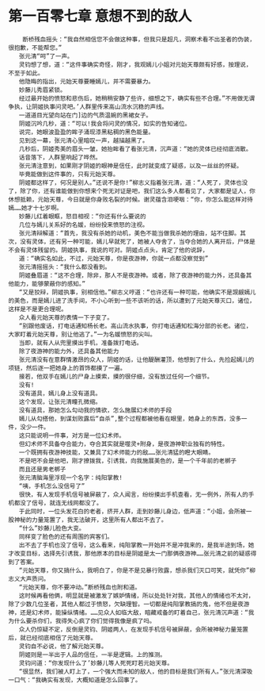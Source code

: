 # 第一百零七章 意想不到的敌人
        断桥残血摇头：“我自然相信您不会做这种事，但我只是超凡，洞察术看不出圣者的伪装，很抱歉，不能帮您。”
       张元清“呵”了一声。
       灵钧想了想，道：“这件事确实奇怪，刚才，我观嫣儿小姐对元始天尊颇有好感，按理说，不至于如此。
       他隐晦的指出，元始天尊要睡嫣儿，并不需要暴力。
       妙藤儿秀眉紧锁。
       经过最开始的愤怒和悲伤后，她稍稍安静了些许，细想之下，确实有些不合理。”不用做无谓争执，让阴姬执事问灵吧。’人群里传来高山流水沉稳的声线。
       一道道目光望向站在门]边的气质温婉的黑裙女子。
       阴姬沉吟几秒，道：“可以!我会将问灵的情况，如实的告知诸位。
       说完，她眼波盈盈的眸子涌现漆黑粘稠的黑色能量。
       见到这一幕，张元清心里暗叹一声，越描越黑了。
       几秒后，阴姬秀美的眉头一皱，她抬眸看了看张元清，沉声道：“她的灵体已经彻底消散。
       话音落下，人群里响起了哗然。
       张元清注意到，如果刚才阴姬的眼神是信任，此时就变成了疑惑，以及一丝丝的怀疑。
       毕竟能做到这件事的，只有元始天尊。
       阴姬都这样了，何况是别人。”还说不是你!”柳志义指着张元清，道：“人死了，灵体也没了，除了你，还有谁能做到你想来个死无对证是吧，我们这么多人都看见了，大家都是证人，你休想抵赖，元始天尊，今日就是你身败名裂的时候。谢灵蕴含泪哽咽：“你，你怎么能这样对待嫣……她才十七岁啊。
       妙藤儿红着眼眶，怒目相视：“你还有什么要说的
       几位与嫣儿关系好的名媛，纷纷投来愤怒的注视。
       张元清辩解道：“首先，我没有杀她的动机，美色不能当做我杀她的理由，站不住脚。其次，没有灵体，还有另一种可能，嫣儿早就死了，她被人夺舍了，当夺合她的人离开后，尸体是不会有灵体残留的。阴姬执事，我说的可对。阴姬点点头，肯定了他的说辞，
       道：“确实名如此，不过，元始天尊，你是夜游神，你就一点都没察觉到”
       张元清摇摇头：“我什么都没看到。
       阴姬叠眉道：“这不合理，除非，那人不是夜游神。或者，除了夜游神的能力外，还具备其他能力，能够蒙蔽你的感知。”
       “又是狡辩，阴姬执事，别相信他。”柳志义哼道：“也许还有一种可能，他确实不是觊觎嫣儿的美色，而是嫣儿进了洗手间，不小心听到一些不该听的话，所以遭到了元始天尊灭口，诸位，这样是不是更合理呢。
       众人看元始天尊的表情一下子变了。
       “别跟他废话，打电话通知杨长老。高山流水执事，你打电话通知松海分部的长老。诸位，大家盯着元始天尊，别让他逃了。”一为名媛愤怒的尖叫。
       当即，就有人从兜里摸出手机，准备拨打电话。
       除了夜游神的能力外，还具备其他能力
       张元清没有在意群情激昂的众人，阴姬的话，让他醍酬灌顶，他想到了什么，先捡起嫣儿的项链，然后逐一把她身上的首饰都摸了一遍。
       接若，他双手在嫣儿的尸身上摸索，摸的很仔细，没有放过任何一个细节。
       没有!
       没有道具，嫣儿身上没有道具。
       这个发现，让张元清瞳孔微缩。
       没有道具，那她怎么勾动我的情欲，怎么施展幻术师的手段
       嫣儿从勾搭他，到谋划败露后“自杀”,整个过程都被他看在眼里，她身上的东西，没多一件，没少一件。
       这只能说明一件事，对方是一位幻术师。
       但幻术师不具备夺合能力，夺合其实就是噬灵+附身，是夜游神职业独有的特性。
       一个既拥有夜游神技能，又兼具了幻术师能力的敌……张元清猛的瞪大眼睛。
       不是吧不会是他吧，刚才撩拨我，引诱我，向我施展美色的，是一个千年前的老梆子
       而且还是男老梆子
       张元清脑海里浮现一个名字：纯阳掌教!
       “咦，手机怎么没信号了”
       很快，有人发现手机信号被屏蔽了，众人闻言，纷纷摸出手机查看，无一例外，所有人的手机都没了信号，就连无线网都没了。
       于此同时，一位头发花白的老者，挤开人群，走到妙藤儿身边，低声道：“小姐，会所被一股神秘的力量笼置了，我无法破开，这里所有人都出不去了。
       “什么”妙藤儿脸色大变。
       同样变了脸色的还有周围的宾客们。
       出不去了手机也没了信号，这么看来，纯阳掌教一开始并不是冲我来的，是我半途到场，她才改变目标，选择先引诱我，那他原本的目标是阴姬是太一门那俩夜游神……张元清之前的疑惑得到了答案。
       “元始天尊，你又搞什么，我明白了，你是不是见暴行败露，想杀我们灭口可笑，就凭你”柳志义大声质问。
       “元始天尊，你不要冲动。”断桥残血也附和道。
       这时候再看他俩，明显就是被激发了嫉妒情绪，所以处处针对我，其他人的情绪也不太对，除了少数几位圣者，其他人都过于愤怒，欠缺理智。一切都是纯阳掌教搞的鬼，他不但是夜游神，还是幻术师，能操纵情绪。……见众人如临大敌，暗藏戒备的盯着自己，张元清沉声道：“我为什么要杀你们，我得失心疯了你们觉得我像是疯了吗。
       众人仍惊疑不定，反倒是灵钧、阴姬两人，在发现手机信号被屏蔽，会所被神秘力量笼置后，就已经彻底相信了元始天尊。
       灵钧自不必说，他了解元始天尊。
       阴姬则是一半出于人品的信任，一半是逻辑。上的推测。
       灵钧问道：“你发现什么了’妙藤儿等人死死盯若元始天尊。
       “很显然，我们被人盯上了，一个强大而未知的敌人，他的目标是我们所有人。”张元清深吸一口气：“我确实有发现，大概知道是怎么回事了。